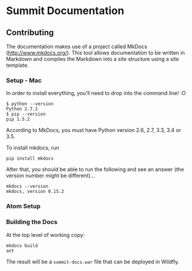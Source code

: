# Summit Documentation

## Contributing

The documentation makes use of a project called MkDocs (http://www.mkdocs.org/).  This tool allows documentation to be written in Markdown and compiles the Markdown into a site structure using a site template.



### Setup - Mac

In order to install everything, you'll need to drop into the command line! :O

```
$ python --version
Python 2.7.2
$ pip --version
pip 1.5.2
```

According to MkDocs, you must have Python version 2.6, 2.7, 3.3, 3.4 or 3.5.

To install mkdocs, run

```
pip install mkdocs
```

After that, you should be able to run the following and see an answer (the version number might be different)...

```
mkdocs --version
mkdocs, version 0.15.2
```


### Atom Setup


### Building the Docs

At the top level of working copy:
```
mkdocs build
ant 
```

The result will be a `summit-docs.war` file that can be deployed in Wildfly.

